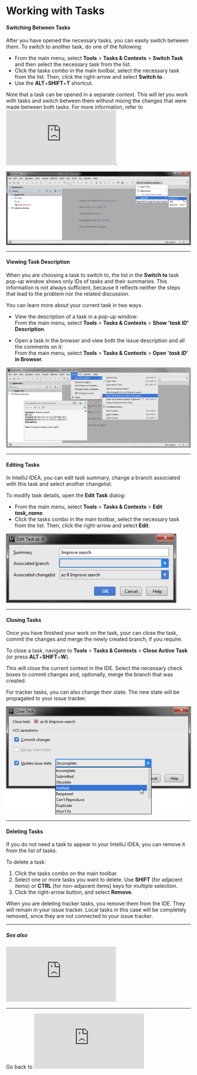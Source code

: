 # Working with Tasks

#### Switching Between Tasks

After you have opened the necessary tasks, you can easily switch between them. 
To switch to another task, do one of the following:

* From the main menu, select **Tools** > **Tasks & Contexts** > **Switch Task** and then select the necessary task from the list.
* Click the tasks combo in the main toolbar, select the necessary task from the list. Then, click the right-arrow and select **Switch to**. 
* Use the **ALT**+**SHIFT**+**T** shortcut. 

Note that a task can be opened in a separate context. This will let you work with tasks and switch between them without mixing the changes that were made between both tasks. For more information, refer to ![Working with Contexts in IntelliJ IDEA](https://github.com/alexandrazolushkina/IntelliJ/edit/master/working_with_contexts.md).

![](https://github.com/alexandrazolushkina/IntelliJ/blob/master/manage_tasks.png)

***
#### Viewing Task Description

When you are choosing a task to switch to, the list in the **Switch to** task pop-up window shows only IDs of tasks and their summaries. This information is not always sufficient, because it reflects neither the steps that lead to the problem nor the related discussion.

You can learn more about your current task in two ways.

* View the description of a task in a pop-up window:<br>
  From the main menu, select **Tools** > **Tasks & Contexts** > **Show '_task ID_' Description**.

* Open a task in the browser and view both the issue description and all the comments on it:<br>
  From the main menu, select **Tools** > **Tasks & Contexts** > **Open '_task ID_' in Browser**. 

![](https://github.com/alexandrazolushkina/IntelliJ/blob/master/show_description.png)
  
***
#### Editing Tasks

In IntelliJ IDEA, you can edit task summary, change a branch associated with this task and select another changelist. 

To modify task details, open the **Edit Task** dialog:

* From the main menu, select **Tools** > **Tasks & Contexts** > **Edit _task_name_**.
* Click the tasks combo in the main toolbar, select the necessary task from the list. Then, click the right-arrow and select **Edit**.

![](https://github.com/alexandrazolushkina/IntelliJ/blob/master/edit_task.png)

***
#### Closing Tasks

Once you have finished your work on the task, your can close the task, commit the changes and merge the newly created branch, if you require. 

To close a task, navigate to **Tools** > **Tasks & Contexts** > **Close Active Task** (or press **ALT**+**SHIFT**+**W**). 


This will close the current context in the IDE. Select the necessary check boxes to commit changes and, optionally, merge the branch that was created.

For tracker tasks, you can also change their state. The new state will be propagated to your issue tracker. 

![](https://github.com/alexandrazolushkina/IntelliJ/blob/master/closing_tasks.png)


***

#### Deleting Tasks

If you do not need a task to appear in your IntelliJ IDEA, you can remove it from the list of tasks.

To delete a task:

1. Click the tasks combo on the main toolbar.
2. Select one or more tasks you want to delete. 
   Use **SHIFT** (for adjacent items) or **CTRL** (for non-adjacent items) keys for multiple selection.
3. Click the right-arrow button, and select **Remove**.

When you are deleting tracker tasks, you remove them from the IDE. They will remain in your issue tracker. Local tasks in this case will be completely removed, since they are not connected to your issue tracker. 

***

##### See also 

![Working with Contexts in IntelliJ IDEA](https://github.com/alexandrazolushkina/IntelliJ/blob/master/working_with_contexts.md)

***

Go back to ![Home Page](https://github.com/alexandrazolushkina/IntelliJ/blob/master/README.md)
